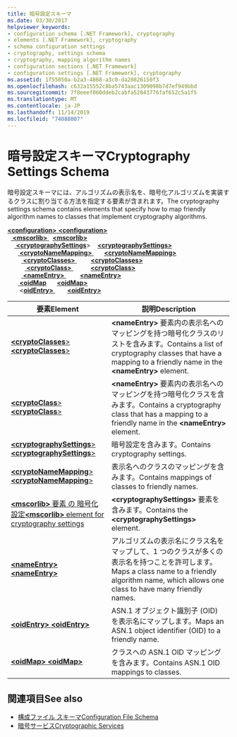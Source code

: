 ```yaml
---
title: 暗号設定スキーマ
ms.date: 03/30/2017
helpviewer_keywords:
- configuration schema [.NET Framework], cryptography
- elements [.NET Framework], cryptography
- schema configuration settings
- cryptography, settings schema
- cryptography, mapping algorithm names
- configuration sections [.NET Framework]
- configuration settings [.NET Framework], cryptography
ms.assetid: 1f55050a-b2a3-4868-a3c0-da20826150f3
ms.openlocfilehash: c632a15552c8ba5743aac1309098b7d7ef949bbd
ms.sourcegitcommit: 7f8eeef060ddeb2cabfa52843776faf652c5a1f5
ms.translationtype: MT
ms.contentlocale: ja-JP
ms.lasthandoff: 11/14/2019
ms.locfileid: "74088007"
---
```

# <a name="cryptography-settings-schema"></a><span data-ttu-id="344d2-102">暗号設定スキーマ</span><span class="sxs-lookup"><span data-stu-id="344d2-102">Cryptography Settings Schema</span></span>
<span data-ttu-id="344d2-103">暗号設定スキーマには、アルゴリズムの表示名を、暗号化アルゴリズムを実装するクラスに割り当てる方法を指定する要素が含まれます。</span><span class="sxs-lookup"><span data-stu-id="344d2-103">The cryptography settings schema contains elements that specify how to map friendly algorithm names to classes that implement cryptography algorithms.</span></span>  
  
<span data-ttu-id="344d2-104">[ **\<configuration>** ](../configuration-element.md)</span><span class="sxs-lookup"><span data-stu-id="344d2-104">[**\<configuration>**](../configuration-element.md)</span></span>\
<span data-ttu-id="344d2-105">&nbsp;&nbsp;[ **\<mscorlib>** ](mscorlib-element-for-cryptography-settings.md)</span><span class="sxs-lookup"><span data-stu-id="344d2-105">&nbsp;&nbsp;[**\<mscorlib>**](mscorlib-element-for-cryptography-settings.md)</span></span>\
<span data-ttu-id="344d2-106">&nbsp;&nbsp;&nbsp;&nbsp;[ **\<cryptographySettings**](cryptographysettings-element.md)></span><span class="sxs-lookup"><span data-stu-id="344d2-106">&nbsp;&nbsp;&nbsp;&nbsp;[**\<cryptographySettings>**](cryptographysettings-element.md)</span></span>\
<span data-ttu-id="344d2-107">&nbsp;&nbsp;&nbsp;&nbsp;&nbsp;&nbsp;[ **\<cryptoNameMapping>** ](cryptonamemapping-element.md)</span><span class="sxs-lookup"><span data-stu-id="344d2-107">&nbsp;&nbsp;&nbsp;&nbsp;&nbsp;&nbsp;[**\<cryptoNameMapping>**](cryptonamemapping-element.md)</span></span>\
<span data-ttu-id="344d2-108">&nbsp;&nbsp;&nbsp;&nbsp;&nbsp;&nbsp;&nbsp;&nbsp;[ **\<cryptoClasses>** ](cryptoclasses-element.md)</span><span class="sxs-lookup"><span data-stu-id="344d2-108">&nbsp;&nbsp;&nbsp;&nbsp;&nbsp;&nbsp;&nbsp;&nbsp;[**\<cryptoClasses>**](cryptoclasses-element.md)</span></span>\
<span data-ttu-id="344d2-109">&nbsp;&nbsp;&nbsp;&nbsp;&nbsp;&nbsp;&nbsp;&nbsp;&nbsp;&nbsp;[ **\<cryptoClass>** ](cryptoclass-element.md)</span><span class="sxs-lookup"><span data-stu-id="344d2-109">&nbsp;&nbsp;&nbsp;&nbsp;&nbsp;&nbsp;&nbsp;&nbsp;&nbsp;&nbsp;[**\<cryptoClass>**](cryptoclass-element.md)</span></span>\
<span data-ttu-id="344d2-110">&nbsp;&nbsp;&nbsp;&nbsp;&nbsp;&nbsp;&nbsp;&nbsp;[ **\<nameEntry>** ](nameentry-element.md)</span><span class="sxs-lookup"><span data-stu-id="344d2-110">&nbsp;&nbsp;&nbsp;&nbsp;&nbsp;&nbsp;&nbsp;&nbsp;[**\<nameEntry>**](nameentry-element.md)</span></span>\
<span data-ttu-id="344d2-111">&nbsp;&nbsp;&nbsp;&nbsp;&nbsp;&nbsp;[ **\<oidMap**](oidmap-element.md)</span><span class="sxs-lookup"><span data-stu-id="344d2-111">&nbsp;&nbsp;&nbsp;&nbsp;&nbsp;&nbsp;[**\<oidMap>**](oidmap-element.md)</span></span>\
<span data-ttu-id="344d2-112">&nbsp;&nbsp;&nbsp;&nbsp;&nbsp;&nbsp;&nbsp;\<[**oidEntry>** ](oidentry-element.md)</span><span class="sxs-lookup"><span data-stu-id="344d2-112">&nbsp;&nbsp;&nbsp;&nbsp;&nbsp;&nbsp;&nbsp;[**\<oidEntry>**](oidentry-element.md)</span></span>

|<span data-ttu-id="344d2-113">要素</span><span class="sxs-lookup"><span data-stu-id="344d2-113">Element</span></span>|<span data-ttu-id="344d2-114">説明</span><span class="sxs-lookup"><span data-stu-id="344d2-114">Description</span></span>|  
|-------------|-----------------|  
|[<span data-ttu-id="344d2-115"> **\<cryptoClasses**></span><span class="sxs-lookup"><span data-stu-id="344d2-115">**\<cryptoClasses**></span></span>](cryptoclasses-element.md)|<span data-ttu-id="344d2-116">**\<nameEntry>** 要素内の表示名へのマッピングを持つ暗号化クラスのリストを含みます。</span><span class="sxs-lookup"><span data-stu-id="344d2-116">Contains a list of cryptography classes that have a mapping to a friendly name in the **\<nameEntry>** element.</span></span>|  
|[<span data-ttu-id="344d2-117"> **\<cryptoClass**></span><span class="sxs-lookup"><span data-stu-id="344d2-117">**\<cryptoClass**></span></span>](cryptoclass-element.md)|<span data-ttu-id="344d2-118">**\<nameEntry>** 要素内の表示名へのマッピングを持つ暗号化クラスを含みます。</span><span class="sxs-lookup"><span data-stu-id="344d2-118">Contains a cryptography class that has a mapping to a friendly name in the **\<nameEntry>** element.</span></span>|  
|[<span data-ttu-id="344d2-119"> **\<cryptographySettings**></span><span class="sxs-lookup"><span data-stu-id="344d2-119">**\<cryptographySettings**></span></span>](cryptographysettings-element.md)|<span data-ttu-id="344d2-120">暗号設定を含みます。</span><span class="sxs-lookup"><span data-stu-id="344d2-120">Contains cryptography settings.</span></span>|  
|[<span data-ttu-id="344d2-121"> **\<cryptoNameMapping**></span><span class="sxs-lookup"><span data-stu-id="344d2-121">**\<cryptoNameMapping**></span></span>](cryptonamemapping-element.md)|<span data-ttu-id="344d2-122">表示名へのクラスのマッピングを含みます。</span><span class="sxs-lookup"><span data-stu-id="344d2-122">Contains mappings of classes to friendly names.</span></span>|  
|[<span data-ttu-id="344d2-123"> **\<mscorlib>** 要素 の 暗号化設定</span><span class="sxs-lookup"><span data-stu-id="344d2-123">**\<mscorlib>** element for cryptography settings</span></span>](mscorlib-element-for-cryptography-settings.md)|<span data-ttu-id="344d2-124">**\<cryptographySettings>** 要素を含みます。</span><span class="sxs-lookup"><span data-stu-id="344d2-124">Contains the **\<cryptographySettings>** element.</span></span>|  
|[<span data-ttu-id="344d2-125"> **\<nameEntry>** </span><span class="sxs-lookup"><span data-stu-id="344d2-125">**\<nameEntry>**</span></span>](nameentry-element.md)|<span data-ttu-id="344d2-126">アルゴリズムの表示名にクラス名をマップして、1 つのクラスが多くの表示名を持つことを許可します。</span><span class="sxs-lookup"><span data-stu-id="344d2-126">Maps a class name to a friendly algorithm name, which allows one class to have many friendly names.</span></span>|  
|[<span data-ttu-id="344d2-127"> **\<oidEntry>** </span><span class="sxs-lookup"><span data-stu-id="344d2-127">**\<oidEntry>**</span></span>](oidentry-element.md)|<span data-ttu-id="344d2-128">ASN.1 オブジェクト識別子 (OID) を表示名にマップします。</span><span class="sxs-lookup"><span data-stu-id="344d2-128">Maps an ASN.1 object identifier (OID) to a friendly name.</span></span>|  
|[<span data-ttu-id="344d2-129"> **\<oidMap>** </span><span class="sxs-lookup"><span data-stu-id="344d2-129">**\<oidMap>**</span></span>](oidmap-element.md)|<span data-ttu-id="344d2-130">クラスへの ASN.1 OID マッピングを含みます。</span><span class="sxs-lookup"><span data-stu-id="344d2-130">Contains ASN.1 OID mappings to classes.</span></span>|  
  
## <a name="see-also"></a><span data-ttu-id="344d2-131">関連項目</span><span class="sxs-lookup"><span data-stu-id="344d2-131">See also</span></span>

- [<span data-ttu-id="344d2-132">構成ファイル スキーマ</span><span class="sxs-lookup"><span data-stu-id="344d2-132">Configuration File Schema</span></span>](../index.md)
- [<span data-ttu-id="344d2-133">暗号サービス</span><span class="sxs-lookup"><span data-stu-id="344d2-133">Cryptographic Services</span></span>](../../../../standard/security/cryptographic-services.md)
